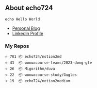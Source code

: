 ## About echo724

<pre><code>echo Hello World</code></pre>

- [Personal Blog](https://medium.com/@echo724)
- [Linkedin Profile](https://www.linkedin.com/in/echo724)

### My Repos
```
⭐️ 701 📦 echo724/notion2md
⭐️ 41  📦 woowacourse-teams/2023-dong-gle
⭐️ 26  📦 Migorithm/duva
⭐️ 22  📦 woowacourse-study/Gugles
⭐️ 19  📦 echo724/notion2medium
```
